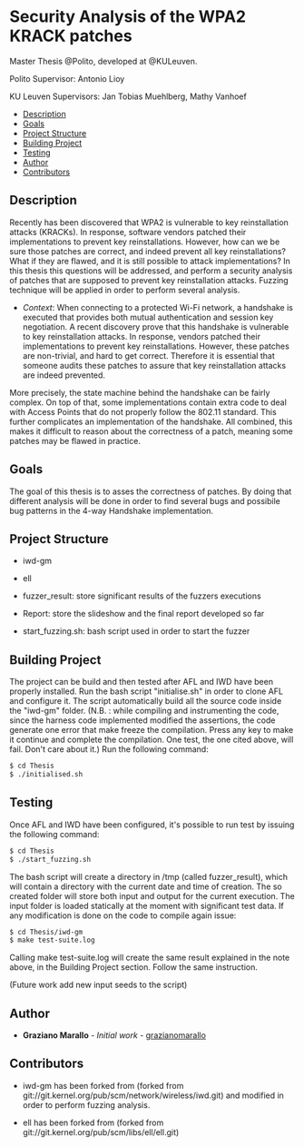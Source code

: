 # Security Analysis of the WPA2 KRACK patches

Master Thesis @Polito, developed at @KULeuven.

Polito Supervisor: Antonio Lioy

KU Leuven Supervisors: Jan Tobias Muehlberg, Mathy Vanhoef

- [Description](#description)
- [Goals](#goals)
- [Project Structure](#project-structure)
- [Building Project](#builgind-project)
- [Testing](#testing)
- [Author](#author)
- [Contributors](#contributors)

## Description

Recently has been discovered that WPA2 is vulnerable to key
reinstallation attacks (KRACKs). In response, software vendors patched their
implementations to prevent key reinstallations. However, how can we be sure
those patches are correct, and indeed prevent all key reinstallations? What if
they are flawed, and it is still possible to attack implementations? In this
thesis this questions will be addressed, and perform a security analysis of
patches that are supposed to prevent key reinstallation attacks. Fuzzing technique
will be applied in order to perform several analysis.

- _Context_:  When connecting to a protected Wi-Fi network, a handshake is
executed that provides both mutual authentication and session key negotiation.
A recent discovery prove that this handshake is vulnerable to key reinstallation
attacks. In response, vendors patched their implementations to prevent key
reinstallations. However, these patches are non-trivial, and hard to get
correct. Therefore it is essential that someone audits these patches to assure
that key reinstallation attacks are indeed prevented.

More precisely, the state machine behind the handshake can be fairly complex. On
top of that, some implementations contain extra code to deal with Access Points
that do not properly follow the 802.11 standard. This further complicates an
implementation of the handshake. All combined, this makes it difficult to
reason about the correctness of a patch, meaning some patches may be flawed in
practice.


## Goals

The goal of this thesis is to asses the correctness of patches. By doing that 
different analysis will be done in order to find several bugs and possibile bug
patterns in the 4-way Handshake implementation.


## Project Structure

- iwd-gm 

- ell 

- fuzzer\_result: store significant results of the fuzzers executions

- Report: store the slideshow and the final report developed so far

- start\_fuzzing.sh: bash script used in order to start the fuzzer

## Building Project

The project can be build and then tested after AFL and IWD have been properly installed.
Run the bash script "initialise.sh" in order to clone AFL and configure it.
The script automatically build all the source code inside the "iwd-gm" folder.
(N.B. : while compiling and instrumenting the code, since the harness code implemented
modified the assertions, the code generate one error that make freeze the compilation.
Press any key to make it continue and complete the compilation.
One test, the one cited above, will fail. Don't care about it.)
Run the following command:

```bash
$ cd Thesis
$ ./initialised.sh
```
## Testing

Once AFL and IWD have been configured, it's possible to run test by issuing the following command:

```bash
$ cd Thesis
$ ./start_fuzzing.sh
```
The bash script will create a directory in /tmp (called fuzzer\_result), which will contain a directory with
the current date and time of creation. The so created folder will store both input and output for the current execution.
The input folder is loaded statically at the moment with significant test data. 
If any modification is done on the code to compile again issue:

```bash
$ cd Thesis/iwd-gm
$ make test-suite.log 
```
Calling make test-suite.log will create the same result explained in the note above, in the Building Project section.
Follow the same instruction.

(Future work add new input seeds to the script)



## Author

* **Graziano Marallo** - *Initial work* - [grazianomarallo](https://github.com/grazianomarallo)

## Contributors

- iwd-gm has been forked from (forked from git://git.kernel.org/pub/scm/network/wireless/iwd.git) 
  and modified in order to perform fuzzing analysis.

- ell has been forked from (forked from git://git.kernel.org/pub/scm/libs/ell/ell.git) 
